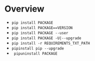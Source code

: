 # Overview


- `pip install PACKAGE`
- `pip install PACKAGE==VERSION`
- `pip install PACKAGE --user`
- `pip install PACKAGE -U|--upgrade`
- `pip install -r REQUIREMENTS_TXT_PATH`
- `pipinstall pip --upgrade`
- ` pipuninstall PACKAGE`
